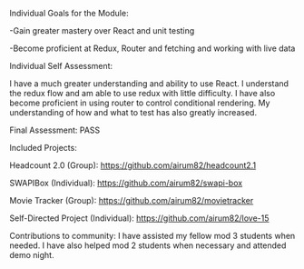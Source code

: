 Individual Goals for the Module:

-Gain greater mastery over React and unit testing

-Become proficient at Redux, Router and fetching and working with live data

Individual Self Assessment:

I have a much greater understanding and ability to use React. I understand the redux flow and am able to use redux with little difficulty. I have also become proficient in using router to control conditional rendering. My understanding of how and what to test has also greatly increased.

Final Assessment: PASS

Included Projects: 

Headcount 2.0 (Group): https://github.com/airum82/headcount2.1 

SWAPIBox (Individual): https://github.com/airum82/swapi-box 

Movie Tracker (Group): https://github.com/airum82/movietracker

Self-Directed Project (Individual): https://github.com/airum82/love-15

Contributions to community: I have assisted my fellow mod 3 students when needed. I have also helped mod 2 students when necessary and attended demo night.

